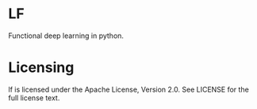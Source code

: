 # LF
Functional deep learning in python.

# Licensing
lf is licensed under the Apache License, Version 2.0. See LICENSE for the full license text.
